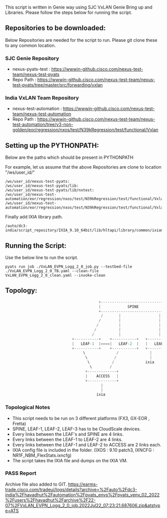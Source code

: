 This script is written in Genie way using SJC VxLAN Genie Bring up and Libraries.
Please follow the steps below for running the script.

## **Repositories to be downloaded:**
Below Repositories are needed for the script to run. Please git clone these to any common location.

### SJC Genie Repository
- nexus-pyats-test : https://wwwin-github.cisco.com/nexus-test-team/nexus-test-pyats
- Repo Path : https://wwwin-github.cisco.com/nexus-test-team/nexus-test-pyats/tree/master/src/forwarding/vxlan

### India VxLAN Team Repository
- nexus-test-automation : https://wwwin-github.cisco.com/nexus-test-team/nexus-test-automation
- Repo Path : https://wwwin-github.cisco.com/nexus-test-team/nexus-test-automation/tree/v3-non-golden/eor/regression/nxos/test/N39kRegression/test/functional/Vxlan

## **Setting up the PYTHONPATH:**

Below are the paths which should be present in PYTHONPATH

For example, let us assume that the above Repositories are clone to location "/ws/user_id/"

```
/ws/user_id/nexus-test-pyats:
/ws/user_id/nexus-test-pyats/lib:
/ws/user_id/nexus-test-pyats/lib/nxtest:
/ws/user_id/nexus-test-automation/eor/regression/nxos/test/N39kRegression/test/functional/Vxlan:
/ws/user_id/nexus-test-automation/eor/regression/nxos/test/N39kRegression/test/functional/Vxlan/VxLAN_PYlib:
```

Finally add IXIA library path.
```
/auto/dc3-india/script_repository/IXIA_9.10_64bit/lib/hltapi/library/common/ixiangpf/python
```

## **Running the Script:**
Use the below line to run the script.
```
pyats run job ./VxLAN_EVPN_Logg_2_0_job.py --testbed-file ./VxLAN_EVPN_Logg_2_0_TB.yaml --clean-file VxLAN_EVPN_Logg_2_0_clean.yaml --invoke-clean
```

## **Topology:**

```python
                                          +-----------------------------+
                                          |            SPINE            |
                                          +-----------------------------+
                                           /       |                 |      
                                          /        |                 |      
                                         /         |                 |      
                                        /          |                 |      
                                       /           |                 |      
                              +-----------+    +-----------+   +-----------+
                              |   LEAF-1  |====|   LEAF-2  |   |   LEAF-3  |
                              +-----------+    +-----------+   +-----------+
                                   \              /              |  
                                    \            /               |  
                                     \          /              ixia 
                                      \        /                    
                                    +-------------+                 
                                    |    ACCESS   |                 
                                    +-------------+                 
                                           |  
                                           |  
                                         ixia 
```

### Topological Notes

- This script needs to be run on 3 different platforms (FX3, GX-EOR , Fretta)
- SPINE, LEAF-1, LEAF-2, LEAF-3 has to be CloudScale devices.
- Every links between the LEAF's and SPINE are 4 links.
- Every links between the LEAF-1 to LEAF-2 are 4 links.
- Every links between the LEAF-1 and LEAF-2 to ACCESS are 2 links each.
- IXIA config file is included in the folder. (IXOS : 9.10 patch3, IXNCFG : NR1F_NBM_FlexStats.ixncfg)
- The script takes the IXIA file and dumps on the IXIA VM.

### PASS Report

Archive file also added to GIT.
https://earms-trade.cisco.com/tradeui/logs/details?archive=%2Fauto%2Fdc3-india%2Fhavadhut%2Fautomation%2Fpyats_envs%2Fpyats_venv_02_2022%2Fusers%2Fhavadhut%2Farchive%2F22-07%2FVxLAN_EVPN_Logg_2_0_job.2022Jul22_07:23:21.687606.zip&atstype=ATS